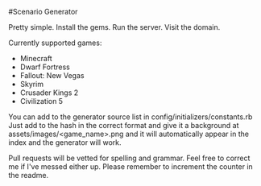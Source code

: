 #Scenario Generator

Pretty simple. Install the gems. Run the server. Visit the domain.

Currently supported games:
* Minecraft
* Dwarf Fortress
* Fallout: New Vegas
* Skyrim
* Crusader Kings 2
* Civilization 5

You can add to the generator source list in config/initializers/constants.rb
Just add to the hash in the correct format and give it a background at assets/images/<game_name>.png and it will automatically appear in the index and the generator will work.

Pull requests will be vetted for spelling and grammar. Feel free to correct me if I've messed either up.
Please remember to increment the counter in the readme.